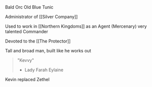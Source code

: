Bald Orc
Old
Blue Tunic 

Administrator of [[Silver Company]]

Used to work in [[Northern Kingdoms]] as an Agent (Mercenary) very talented
Commander

Devoted to the [[The Protector]]

Tall and broad man, built like he works out

> "Kevvy"
> - Lady Farah Eylaine

Kevin replaced Zethel


